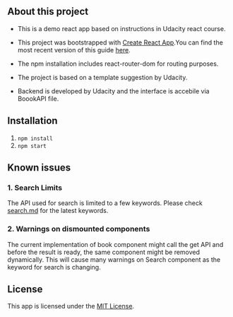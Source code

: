 ## About this project

- This is a demo react app based on instructions in Udacity react course.

- This project was bootstrapped with [Create React App](https://github.com/facebookincubator/create-react-app).You can find the most recent version of this guide [here](https://github.com/facebookincubator/create-react-app/blob/master/packages/react-scripts/template/README.md).
- The npm installation includes react-router-dom for routing purposes.
- The project is based on a template suggestion by Udacity.
- Backend is developed by Udacity and the interface is accebile via BoookAPI file.

## Installation
1. `npm install`
2. `npm start`

## Known issues

### 1. Search Limits
The API used for search is limited to a few keywords. Please check [search.md](https://raw.githubusercontent.com/udacity/reactnd-project-myreads-starter/master/SEARCH_TERMS.md) for the latest keywords.

### 2. Warnings on dismounted components
The current implementation of book component might call the get API and before the result is ready, the same component might be removed dynamically. This will cause many warnings on Search component as the  keyword for search is changing.  

## License
This app is licensed under the
[MIT License](bookapp/LICENSE.md).
